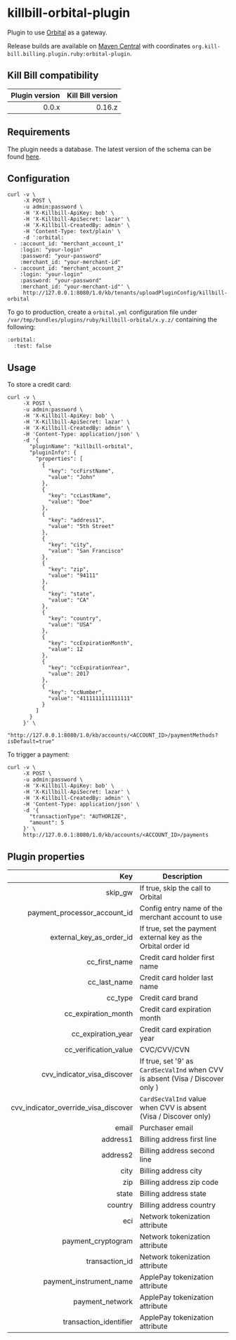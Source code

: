 killbill-orbital-plugin
=======================

Plugin to use [Orbital](http://www.chasepaymentech.com/payment_gateway.html) as a gateway.

Release builds are available on [Maven Central](http://search.maven.org/#search%7Cga%7C1%7Cg%3A%22org.kill-bill.billing.plugin.ruby%22%20AND%20a%3A%22orbital-plugin%22) with coordinates `org.kill-bill.billing.plugin.ruby:orbital-plugin`.

Kill Bill compatibility
-----------------------

| Plugin version | Kill Bill version |
| -------------: | ----------------: |
| 0.0.x          | 0.16.z            |

Requirements
------------

The plugin needs a database. The latest version of the schema can be found [here](https://github.com/killbill/killbill-orbital-plugin/blob/master/db/ddl.sql).

Configuration
-------------

```
curl -v \
     -X POST \
     -u admin:password \
     -H 'X-Killbill-ApiKey: bob' \
     -H 'X-Killbill-ApiSecret: lazar' \
     -H 'X-Killbill-CreatedBy: admin' \
     -H 'Content-Type: text/plain' \
     -d ':orbital:
  - :account_id: "merchant_account_1"
    :login: "your-login"
    :password: "your-password"
    :merchant_id: "your-merchant-id"
  - :account_id: "merchant_account_2"
    :login: "your-login"
    :password: "your-password"
    :merchant_id: "your-merchant-id"' \
     http://127.0.0.1:8080/1.0/kb/tenants/uploadPluginConfig/killbill-orbital
```

To go to production, create a `orbital.yml` configuration file under `/var/tmp/bundles/plugins/ruby/killbill-orbital/x.y.z/` containing the following:

```
:orbital:
  :test: false
```

Usage
-----

To store a credit card:

```
curl -v \
     -X POST \
     -u admin:password \
     -H 'X-Killbill-ApiKey: bob' \
     -H 'X-Killbill-ApiSecret: lazar' \
     -H 'X-Killbill-CreatedBy: admin' \
     -H 'Content-Type: application/json' \
     -d '{
       "pluginName": "killbill-orbital",
       "pluginInfo": {
         "properties": [
           {
             "key": "ccFirstName",
             "value": "John"
           },
           {
             "key": "ccLastName",
             "value": "Doe"
           },
           {
             "key": "address1",
             "value": "5th Street"
           },
           {
             "key": "city",
             "value": "San Francisco"
           },
           {
             "key": "zip",
             "value": "94111"
           },
           {
             "key": "state",
             "value": "CA"
           },
           {
             "key": "country",
             "value": "USA"
           },
           {
             "key": "ccExpirationMonth",
             "value": 12
           },
           {
             "key": "ccExpirationYear",
             "value": 2017
           },
           {
             "key": "ccNumber",
             "value": "4111111111111111"
           }
         ]
       }
     }' \
     "http://127.0.0.1:8080/1.0/kb/accounts/<ACCOUNT_ID>/paymentMethods?isDefault=true"
```

To trigger a payment:

```
curl -v \
     -X POST \
     -u admin:password \
     -H 'X-Killbill-ApiKey: bob' \
     -H 'X-Killbill-ApiSecret: lazar' \
     -H 'X-Killbill-CreatedBy: admin' \
     -H 'Content-Type: application/json' \
     -d '{
       "transactionType": "AUTHORIZE",
       "amount": 5
     }' \
     http://127.0.0.1:8080/1.0/kb/accounts/<ACCOUNT_ID>/payments
```

Plugin properties
-----------------

| Key                          | Description                                                       |
| ---------------------------: | ----------------------------------------------------------------- |
| skip_gw                      | If true, skip the call to Orbital                                 |
| payment_processor_account_id | Config entry name of the merchant account to use                  |
| external_key_as_order_id     | If true, set the payment external key as the Orbital order id     |
| cc_first_name                | Credit card holder first name                                     |
| cc_last_name                 | Credit card holder last name                                      |
| cc_type                      | Credit card brand                                                 |
| cc_expiration_month          | Credit card expiration month                                      |
| cc_expiration_year           | Credit card expiration year                                       |
| cc_verification_value        | CVC/CVV/CVN                                                       |
| cvv_indicator_visa_discover  | If true, set '9' as `CardSecValInd` when CVV is absent (Visa / Discover only ) |
| cvv_indicator_override_visa_discover | `CardSecValInd` value when CVV is absent (Visa / Discover only) |
| email                        | Purchaser email                                                   |
| address1                     | Billing address first line                                        |
| address2                     | Billing address second line                                       |
| city                         | Billing address city                                              |
| zip                          | Billing address zip code                                          |
| state                        | Billing address state                                             |
| country                      | Billing address country                                           |
| eci                          | Network tokenization attribute                                    |
| payment_cryptogram           | Network tokenization attribute                                    |
| transaction_id               | Network tokenization attribute                                    |
| payment_instrument_name      | ApplePay tokenization attribute                                   |
| payment_network              | ApplePay tokenization attribute                                   |
| transaction_identifier       | ApplePay tokenization attribute                                   |
